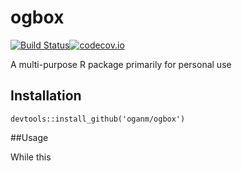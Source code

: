 # ogbox

[![Build Status](https://travis-ci.org/oganm/ogbox.svg?branch=master)](https://travis-ci.org/oganm/ogbox)[![codecov.io](https://codecov.io/github/oganm/ogbox/coverage.svg?branch=master)](https://codecov.io/github/oganm/ogbox?branch=master)


A multi-purpose R package primarily for personal use

## Installation
```
devtools::install_github('oganm/ogbox')
```

##Usage

While this 